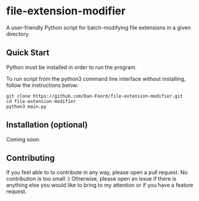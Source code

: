 # file-extension-modifier

A user-friendly Python script for batch-modifying file extensions in a given directory.

## Quick Start

Python must be installed in order to run the program.

To run script from the python3 command line interface without installing, follow the instructions below:

```shell
git clone https://github.com/Dan-Foord/file-extension-modifier.git
cd file-extension-modifier
python3 main.py
```

## Installation (optional)

Coming soon.

## Contributing

If you feel able to to contribute in any way, please open a pull request. No contribution is too small :)
Otherwise, please open an issue if there is anything else you would like to bring to my attention or if you have a feature request.